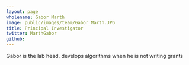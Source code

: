 ```yaml
---
layout: page
wholename: Gabor Marth
image: public/images/team/Gabor_Marth.JPG
title: Principal Investigator
twitter: MarthGabor 
github:
---
```


Gabor is the lab head, develops algorithms when he is not writing grants
